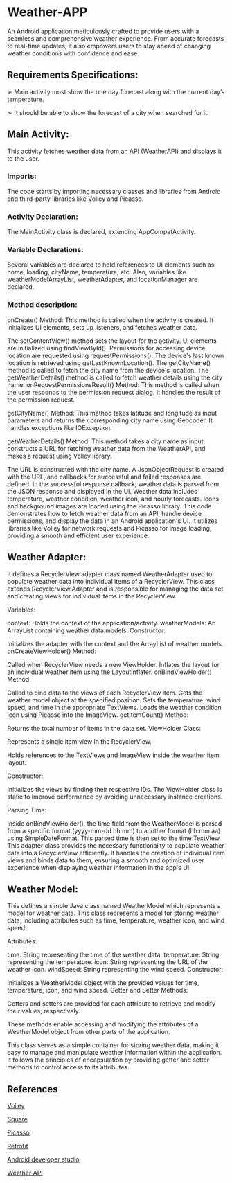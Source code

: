 # Weather-APP
An Android application meticulously crafted to provide users with a seamless and comprehensive weather experience. From accurate forecasts to real-time updates, it also empowers users to stay ahead of changing weather conditions with confidence and ease.

## Requirements Specifications:
➢ Main activity must show the one day forecast along with the current day’s temperature.

➢ It should be able to show the forecast of a city when searched for it.

## Main Activity:
This activity fetches weather data from an API (WeatherAPI) and displays it to the user.
### Imports: 
The code starts by importing necessary classes and libraries from Android and third-party libraries like Volley and Picasso.

### Activity Declaration: 
The MainActivity class is declared, extending AppCompatActivity.

### Variable Declarations: 
Several variables are declared to hold references to UI elements such as home, loading, cityName, temperature, etc. Also, variables like weatherModelArrayList, weatherAdapter, and locationManager are declared.

### Method description:
onCreate() Method: This method is called when the activity is created. It initializes UI elements, sets up listeners, and fetches weather data.

The setContentView() method sets the layout for the activity.
UI elements are initialized using findViewById().
Permissions for accessing device location are requested using requestPermissions().
The device's last known location is retrieved using getLastKnownLocation().
The getCityName() method is called to fetch the city name from the device's location.
The getWeatherDetails() method is called to fetch weather details using the city name.
onRequestPermissionsResult() Method: This method is called when the user responds to the permission request dialog. It handles the result of the permission request.

getCityName() Method: This method takes latitude and longitude as input parameters and returns the corresponding city name using Geocoder. It handles exceptions like IOException.

getWeatherDetails() Method: This method takes a city name as input, constructs a URL for fetching weather data from the WeatherAPI, and makes a request using Volley library.

The URL is constructed with the city name.
A JsonObjectRequest is created with the URL, and callbacks for successful and failed responses are defined.
In the successful response callback, weather data is parsed from the JSON response and displayed in the UI.
Weather data includes temperature, weather condition, weather icon, and hourly forecasts.
Icons and background images are loaded using the Picasso library.
This code demonstrates how to fetch weather data from an API, handle device permissions, and display the data in an Android application's UI. It utilizes libraries like Volley for network requests and Picasso for image loading, providing a smooth and efficient user experience.

## Weather Adapter:
It defines a RecyclerView adapter class named WeatherAdapter used to populate weather data into individual items of a RecyclerView.
This class extends RecyclerView.Adapter and is responsible for managing the data set and creating views for individual items in the RecyclerView.

Variables:

context: Holds the context of the application/activity.
weatherModels: An ArrayList containing weather data models.
Constructor:

Initializes the adapter with the context and the ArrayList of weather models.
onCreateViewHolder() Method:

Called when RecyclerView needs a new ViewHolder.
Inflates the layout for an individual weather item using the LayoutInflater.
onBindViewHolder() Method:

Called to bind data to the views of each RecyclerView item.
Gets the weather model object at the specified position.
Sets the temperature, wind speed, and time in the appropriate TextViews.
Loads the weather condition icon using Picasso into the ImageView.
getItemCount() Method:

Returns the total number of items in the data set.
ViewHolder Class:

Represents a single item view in the RecyclerView.

Holds references to the TextViews and ImageView inside the weather item layout.

Constructor:

Initializes the views by finding their respective IDs.
The ViewHolder class is static to improve performance by avoiding unnecessary instance creations.

Parsing Time:

Inside onBindViewHolder(), the time field from the WeatherModel is parsed from a specific format (yyyy-mm-dd hh:mm) to another format (hh:mm aa) using SimpleDateFormat.
This parsed time is then set to the time TextView.
This adapter class provides the necessary functionality to populate weather data into a RecyclerView efficiently. It handles the creation of individual item views and binds data to them, ensuring a smooth and optimized user experience when displaying weather information in the app's UI.

## Weather Model:
This defines a simple Java class named WeatherModel which represents a model for weather data.
This class represents a model for storing weather data, including attributes such as time, temperature, weather icon, and wind speed.

Attributes:

time: String representing the time of the weather data.
temperature: String representing the temperature.
icon: String representing the URL of the weather icon.
windSpeed: String representing the wind speed.
Constructor:

Initializes a WeatherModel object with the provided values for time, temperature, icon, and wind speed.
Getter and Setter Methods:

Getters and setters are provided for each attribute to retrieve and modify their values, respectively.

These methods enable accessing and modifying the attributes of a WeatherModel object from other parts of the application.

This class serves as a simple container for storing weather data, making it easy to manage and manipulate weather information within the application. It follows the principles of encapsulation by providing getter and setter methods to control access to its attributes.

## References

[Volley](https://github.com/google/volley)

[Square](https://square.github.io/retrofit/)

[Picasso](https://github.com/square/picasso)

[Retrofit](https://github.com/square/retrofit/blob/master/retrofit-converters/gson/README.md)

[Android developer studio](https://developer.android.com/studio/run/device)

[Weather API](https://weatherapi.com/)